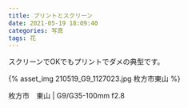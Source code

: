 ```yaml
---
title: プリントとスクリーン
date: 2021-05-19 18:09:40
categories: 写真
tags: 花
---
```


スクリーンでOKでもプリントでダメの典型です。

{% asset_img 210519_G9_1127023.jpg 枚方市東山 %}

枚方市　東山 | G9/G35-100mm f2.8
